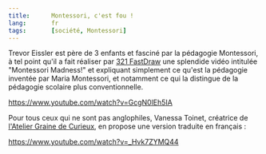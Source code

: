 ```yaml
---
title:      Montessori, c'est fou !
lang:       fr
tags:       [société, Montessori]
---
```


Trevor Eissler est père de 3 enfants et fasciné par la pédagogie Montessori, à tel point qu'il a fait réaliser par [321 FastDraw](http://www.321fastdraw.com/) une splendide vidéo intitulée "Montessori Madness!" et expliquant simplement ce qu'est la pédagogie inventée par Maria Montessori, et notamment ce qui la distingue de la pédagogie scolaire plus conventionnelle.

https://www.youtube.com/watch?v=GcgN0lEh5IA

Pour tous ceux qui ne sont pas anglophiles, Vanessa Toinet, créatrice de [l'Atelier Graine de Curieux](http://ateliergrainedecurieux.blogspot.fr/), en propose une version traduite en français :

https://www.youtube.com/watch?v=_Hvk7ZYMQ44
